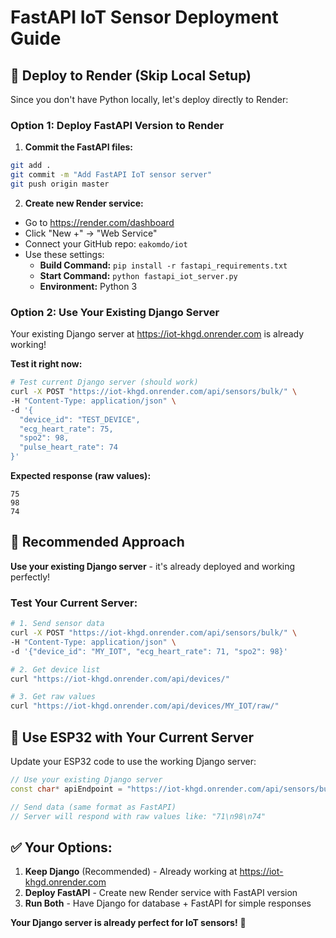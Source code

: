 # FastAPI IoT Sensor Deployment Guide

## 🚀 Deploy to Render (Skip Local Setup)

Since you don't have Python locally, let's deploy directly to Render:

### **Option 1: Deploy FastAPI Version to Render**

1. **Commit the FastAPI files:**
```bash
git add .
git commit -m "Add FastAPI IoT sensor server"
git push origin master
```

2. **Create new Render service:**
- Go to https://render.com/dashboard
- Click "New +" → "Web Service"  
- Connect your GitHub repo: `eakomdo/iot`
- Use these settings:
  - **Build Command:** `pip install -r fastapi_requirements.txt`
  - **Start Command:** `python fastapi_iot_server.py`
  - **Environment:** Python 3

### **Option 2: Use Your Existing Django Server**

Your existing Django server at https://iot-khgd.onrender.com is already working!

**Test it right now:**
```bash
# Test current Django server (should work)
curl -X POST "https://iot-khgd.onrender.com/api/sensors/bulk/" \
-H "Content-Type: application/json" \
-d '{
  "device_id": "TEST_DEVICE",
  "ecg_heart_rate": 75,
  "spo2": 98,
  "pulse_heart_rate": 74
}'
```

**Expected response (raw values):**
```
75
98
74
```

## 🎯 Recommended Approach

**Use your existing Django server** - it's already deployed and working perfectly!

### **Test Your Current Server:**
```bash
# 1. Send sensor data
curl -X POST "https://iot-khgd.onrender.com/api/sensors/bulk/" \
-H "Content-Type: application/json" \
-d '{"device_id": "MY_IOT", "ecg_heart_rate": 71, "spo2": 98}'

# 2. Get device list  
curl "https://iot-khgd.onrender.com/api/devices/"

# 3. Get raw values
curl "https://iot-khgd.onrender.com/api/devices/MY_IOT/raw/"
```

## 📱 Use ESP32 with Your Current Server

Update your ESP32 code to use the working Django server:

```cpp
// Use your existing Django server
const char* apiEndpoint = "https://iot-khgd.onrender.com/api/sensors/bulk/";

// Send data (same format as FastAPI)
// Server will respond with raw values like: "71\n98\n74"
```

## ✅ Your Options:

1. **Keep Django** (Recommended) - Already working at https://iot-khgd.onrender.com
2. **Deploy FastAPI** - Create new Render service with FastAPI version  
3. **Run Both** - Have Django for database + FastAPI for simple responses

**Your Django server is already perfect for IoT sensors!** 🎯
